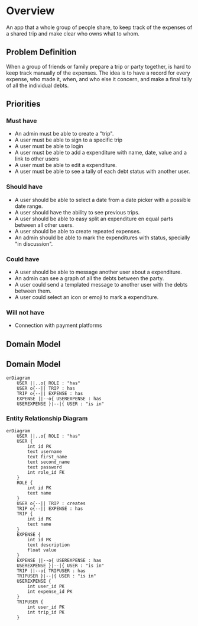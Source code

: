 # Overview

An app that a whole group of people share, to keep track of the expenses of a shared trip and make clear who owns what to whom.

## Problem Definition

When a group of friends or family prepare a trip or party together, is hard to keep track manually of the expenses. The idea is to have a record for every expense, who made it, when, and who else it concern, and make a final tally of all the individual debts.

## Priorities

### Must have

- An admin must be able to create a "trip". 
- A user must be able to sign to a specific trip
- A user must be able to login
- A user must be able to add a expenditure with name, date, value and a link to other users 
- A user must be able to edit a expenditure.
- A user must be able to see a tally of each debt status with another user.

### Should have

- A user should be able to select a date from a date picker with a possible date range.
- A user should have the ability to see previous trips.
- A user should be able to easy split an expenditure en equal parts between all other users.
- A user should be able to create repeated expenses.
- An admin should be able to mark the expenditures with status, specially "in discussion". 

### Could have

- A user should be able to message another user about a expenditure.
- An admin can see a graph of all the debts between the party.
- A user could send a templated message to another user with the debts between them.
- A user could select an icon or emoji to mark a expenditure.

### Will not have

- Connection with payment platforms

## Domain Model

## Domain Model

```mermaid
erDiagram
    USER ||..o{ ROLE : "has"
    USER o{--|| TRIP : has
    TRIP o{--|| EXPENSE : has
    EXPENSE ||--o{ USEREXPENSE : has
    USEREXPENSE }|--|{ USER : "is in"
```

### Entity Relationship Diagram

```mermaid
erDiagram
    USER ||..o{ ROLE : "has"
    USER {
        int id PK
        text username
        text first_name
        text second_name
        text password
        int role_id FK
    }
    ROLE {
        int id PK
        text name
    }
    USER o{--|| TRIP : creates
    TRIP o{--|| EXPENSE : has
    TRIP {
        int id PK
        text name       
    }
    EXPENSE {
        int id PK
        text description
        float value
    }
    EXPENSE ||--o{ USEREXPENSE : has
    USEREXPENSE }|--|{ USER : "is in"
    TRIP ||--o{ TRIPUSER : has
    TRIPUSER }|--|{ USER : "is in"
    USEREXPENSE {
        int user_id PK
        int expense_id PK
    }
    TRIPUSER {
        int user_id PK
        int trip_id PK
    }
```
